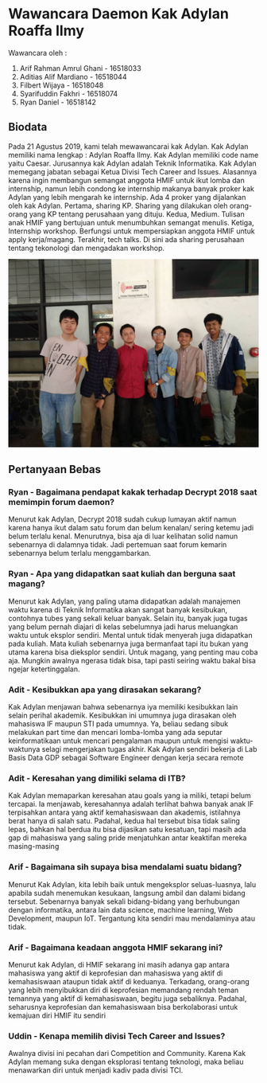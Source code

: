 # Wawancara Daemon Kak Adylan Roaffa Ilmy
Wawancara oleh :
1. Arif Rahman Amrul Ghani 				- 16518033
2. Aditias Alif Mardiano 	- 16518044
3. Filbert Wijaya			- 16518048
4. Syarifuddin Fakhri 		- 16518074
5. Ryan Daniel				- 16518142

## Biodata
Pada 21 Agustus 2019, kami telah mewawancarai kak Adylan. Kak Adylan memiliki nama lengkap : Adylan Roaffa Ilmy. Kak Adylan memiliki code name yaitu Caesar. Jurusannya kak Adylan adalah Teknik Informatika. Kak Adylan memegang jabatan sebagai Ketua Divisi Tech Career and Issues. Alasannya karena ingin membangun semangat anggota HMIF untuk ikut lomba dan internship, namun lebih condong ke internship makanya banyak proker kak Adylan yang lebih mengarah ke internship. Ada 4 proker yang dijalankan oleh kak Adylan. Pertama, sharing KP. Sharing yang dilakukan oleh orang-orang yang KP tentang perusahaan yang dituju. Kedua, Medium. Tulisan anak HMIF yang bertujuan untuk menumbuhkan semangat menulis. Ketiga, Internship workshop. Berfungsi untuk mempersiapkan anggota HMIF untuk apply kerja/magang. Terakhir, tech talks. Di sini ada sharing perusahaan tentang tekonologi dan mengadakan workshop.

![foto bersama](./16518033-16518044-16518048-16518074-16518142.jpg)

## Pertanyaan Bebas
### Ryan - Bagaimana pendapat kakak terhadap Decrypt 2018 saat memimpin forum daemon?
Menurut kak Adylan, Decrypt 2018 sudah cukup lumayan aktif namun karena hanya ikut dalam satu forum dan belum kenalan/ sering ketemu jadi belum terlalu kenal. Menurutnya, bisa aja di luar kelihatan solid namun sebenarnya di dalamnya tidak. Jadi pertemuan saat forum kemarin sebenarnya belum terlalu menggambarkan.

### Ryan - Apa yang didapatkan saat kuliah dan berguna saat magang?
Menurut kak Adylan, yang paling utama didapatkan adalah manajemen waktu karena di Teknik Informatika akan sangat banyak kesibukan, contohnya tubes yang sekali keluar banyak. Selain itu, banyak juga tugas yang belum pernah diajari di kelas sebelumnya jadi harus meluangkan waktu untuk eksplor sendiri. Mental untuk tidak menyerah juga didapatkan pada kuliah. Mata kuliah sebenarnya juga bermanfaat tapi itu bukan yang utama karena bisa dieksplor sendiri. Untuk magang, yang penting mau coba aja. Mungkin awalnya ngerasa tidak bisa, tapi pasti seiring waktu bakal bisa ngejar ketertinggalan.

### Adit - Kesibukkan apa yang dirasakan sekarang?
Kak Adylan menjawan bahwa sebenarnya iya memiliki kesibukkan lain selain perihal akademik. Kesibukkan ini umumnya juga dirasakan oleh mahasiswa IF maupun STI pada umumnya. Ya, beliau sedang sibuk melakukan part time dan mencari lomba-lomba yang ada seputar keinformatikaan untuk mencari pengalaman maupun untuk mengisi waktu-waktunya selagi mengerjakan tugas akhir. Kak Adylan sendiri bekerja di Lab Basis Data GDP sebagai Software Engineer dengan kerja secara remote

### Adit - Keresahan yang dimiliki selama di ITB?
Kak Adylan memaparkan keresahan atau goals yang ia miliki, tetapi belum tercapai. Ia menjawab, keresahannya adalah terlihat bahwa banyak anak IF terpisahkan antara yang aktif kemahasiswaan dan akademis, istilahnya berat hanya di salah satu. Padahal, kedua hal tersebut bisa tidak saling lepas, bahkan hal berdua itu bisa dijasikan satu kesatuan, tapi masih ada gap di mahasiswa yang saling pride menjatuhkan antar keaktifan mereka masing-masing

### Arif - Bagaimana sih supaya bisa mendalami suatu bidang?
Menurut Kak Adylan, kita lebih baik untuk mengeksplor seluas-luasnya, lalu apabila sudah menemukan kesukaan, langsung ambil dan dalami bidang tersebut. Sebenarnya banyak sekali bidang-bidang yang berhubungan dengan informatika, antara lain data science, machine learning, Web Development, maupun IoT. Tergantung kita sendiri mau mendalaminya atau tidak.

### Arif - Bagaimana keadaan anggota HMIF sekarang ini?
Menurut kak Adylan, di HMIF sekarang ini masih adanya gap antara mahasiswa yang aktif di keprofesian dan mahasiswa yang aktif di kemahasiswaan ataupun tidak aktif di keduanya. Terkadang, orang-orang yang lebih menyibukkan diri di keprofesian memandang rendah teman temannya yang aktif di kemahasiswaan, begitu juga sebaliknya. Padahal, seharusnya keprofesian dan kemahasiswaan bisa berkolaborasi untuk kemajuan diri HMIF itu sendiri

### Uddin - Kenapa memilih divisi Tech Career and Issues?
Awalnya divisi ini pecahan dari Competition and Community. Karena Kak Adylan memang suka dengan eksplorasi tentang teknologi, maka beliau menawarkan diri untuk menjadi kadiv pada divisi TCI.


